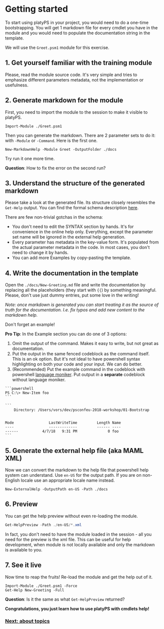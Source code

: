 # Getting started

To start using platyPS in your project, you would need to do a one-time bootstrapping.
You will get 1 markdown file for every cmdlet you have in the module
and you would need to populate the documentation string in the template.

We will use the `Greet.psm1` module for this exercise.

## 1. Get yourself familiar with the training module

Please, read the module source code.
It's very simple and tries to emphasize different parameters metadata,
not the implementation or usefulness.

## 2. Generate markdown for the module

First, you need to import the module to the session to make it visible to platyPS.

```
Import-Module ./Greet.psm1
```

Then you can generate the markdown.
There are 2 parameter sets to do it: with `-Module` or `-Command`.
Here is the first one.

```
New-MarkdownHelp -Module Greet -OutputFolder ./docs
```

Try run it one more time.

**Question**: How to fix the error on the second run?

## 3. Understand the structure of the generated markdown

Please take a look at the generated file.
Its structure closely resembles the `Get-Help` output.
You can find the formal schema description [here](https://github.com/PowerShell/platyPS/blob/6048cd6db6b2b424863d76bea00462168a494a91/platyPS.schema.md).

There are few non-trivial gotchas in the schema:

- You don't need to edit the SYNTAX section by hands.
  It's for convenience in the online help only.
  Everything, except the parameter set name will be ignored in the external help generation.
- Every parameter has metadata in the key-value form.
  It's populated from the actual parameter metadata in the code.
  In most cases, you don't need to change it by hands.
- You can add more Examples by copy-pasting the template.

## 4. Write the documentation in the template

Open the `./docs/New-Greeting.md` file and write the documentation by replacing all the placeholders (they start with `{{`) by something meaningful.
Please, don't use just dummy entries, put some love in the writing!

*Note: once markdown is generated you can start treating it as the source of truth for the documentation. I.e. fix typos and add new content to the markdown help.*

Don't forget an example!

**Pro Tip**: In the Example section you can do one of 3 options:
1. Omit the output of the command.
   Makes it easy to write, but not great as documentation.
2. Put the output in the same fenced codeblock as the command itself.
   This is an ok option. But it's not ideal to have powershell syntax highlighting
   on both your code and your input.
   We can do better.
3. (Recommended) Put the example command in the codeblock with powershell [language moniker](https://spec.commonmark.org/0.28/#info-string).
   Put output in a **separate** codeblock without language moniker.

~~~
```powershell
PS C:\> New-Item foo
```

```
    Directory: /Users/vors/dev/psconfeu-2018-workshop/01-Bootstrap


Mode                LastWriteTime         Length Name
----                -------------         ------ ----
------           4/7/18   9:31 PM              0 foo
```

~~~

## 5. Generate the external help file (aka MAML XML)

Now we can convert the markdown to the help file that powershell help system can understand.
Use `en-US` for the output path.
If you are on non-English locale use an appropriate locale name instead.

```
New-ExternalHelp -OutputPath en-US -Path ./docs
```

## 6. Preview

You can get the help preview without even re-loading the module.

```powershell
Get-HelpPreview -Path ./en-US/*.xml
```

In fact, you don't need to have the module loaded in the session - all you need for the preview is the xml file.
This can be useful for help development,
when module is not locally available and only the markdown is available to you.

## 7. See it live

Now time to reap the fruits!
Re-load the module and get the help out of it.

```
Import-Module ./Greet.psm1 -Force
Get-Help New-Greeting -Full
``` 

**Question**: Is it the same as what `Get-HelpPreview` returned?

**Congratulations, you just learn how to use platyPS with cmdlets help!**

### [Next: about topics](02-AboutTopics.md)
